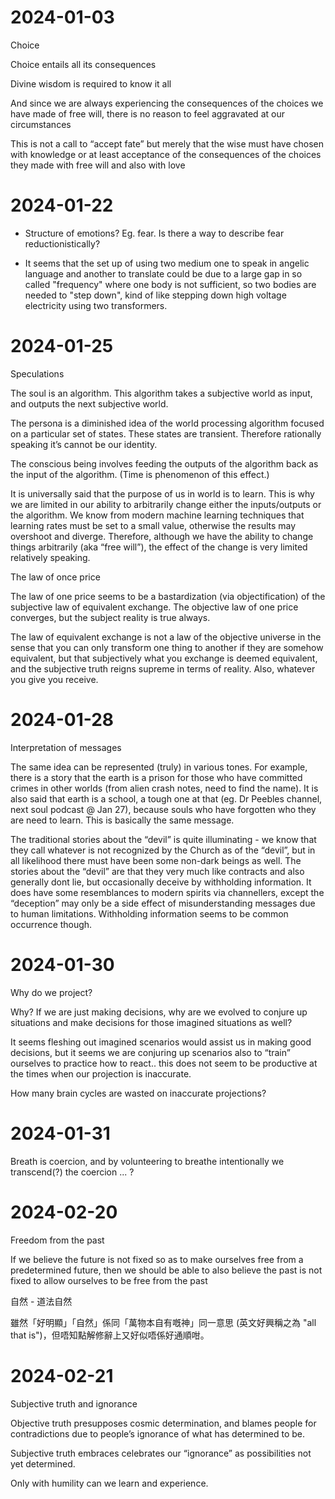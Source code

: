 # 2024-01-03

Choice

Choice entails all its consequences

Divine wisdom is required to know it all

And since we are always experiencing the consequences of the choices we have made of free will, there is  no reason to feel aggravated at our circumstances

This is not a call to “accept fate” but merely that the wise must have chosen with knowledge or at least acceptance of the consequences of the choices they made with free will and also with love


# 2024-01-22

- Structure of emotions? Eg. fear. Is there a way to describe fear reductionistically?

- It seems that the set up of using two medium one to speak in angelic language and another to translate could be due to a large gap in so called "frequency" where one body is not sufficient, so two bodies are needed to "step down", kind of like stepping down high voltage electricity using two transformers.

# 2024-01-25

Speculations

The soul is an algorithm. This algorithm takes a subjective world as input, and outputs the next subjective world. 

The persona is a diminished idea of the world processing algorithm focused on a particular set of states. These states are transient. Therefore rationally speaking it’s cannot be our identity.

The conscious being involves feeding the outputs of the algorithm back as the input of the algorithm. (Time is phenomenon of this effect.)

It is universally said that the purpose of us in world is to learn. This is why we are limited in our ability to arbitrarily change either the inputs/outputs or the algorithm. We know from modern machine learning techniques that learning rates must be set to a small value, otherwise the results may overshoot and diverge. Therefore, although we have the ability to change things arbitrarily (aka “free will”), the effect of the change is very limited relatively speaking.


The law of once price

The law of one price seems to be a bastardization (via objectification) of the subjective law of equivalent exchange. The objective law of one price converges, but the subject reality is true always.

The law of equivalent exchange is not a law of the objective universe in the sense that you can only transform one thing to another if they are somehow equivalent, but that subjectively what you exchange is deemed equivalent, and the subjective truth reigns supreme in terms of reality. Also, whatever you give you receive.


# 2024-01-28

Interpretation of messages

The same idea can be represented (truly) in various tones. For example, there is a story that the earth is a prison for those who have committed crimes in other worlds (from alien crash notes, need to find the name). It is also said that earth is a school, a tough one at that (eg. Dr Peebles channel, next soul podcast @ Jan 27), because souls who have forgotten who they are need to learn. This is basically the same message.

The traditional stories about the “devil” is quite illuminating - we know that they call whatever is not recognized by the Church as of the “devil”, but in all likelihood there must have been some non-dark beings as well. The stories about the “devil” are that they very much like contracts and also generally dont lie, but occasionally deceive by withholding information. It does have some resemblances to modern spirits via channellers, except the “deception” may only be a side effect of misunderstanding messages due to human limitations. Withholding information seems to be common occurrence though.

# 2024-01-30

Why do we project?

Why? If we are just making decisions, why are we evolved to conjure up situations and make decisions for those imagined situations as well?

It seems fleshing out imagined scenarios would assist us in making good decisions, but it seems we are conjuring up scenarios also to “train” ourselves to practice how to react.. this does not seem to be productive at the times when our projection is inaccurate.

How many brain cycles are wasted on inaccurate projections?


# 2024-01-31

Breath is coercion, and by volunteering to breathe intentionally we transcend(?) the coercion ... ?

# 2024-02-20

Freedom from the past

If we believe the future is not fixed so as to make ourselves free from a predetermined future, then we should be able to also believe the past is not fixed to allow ourselves to be free from the past

自然 - 道法自然

雖然「好明顯」「自然」係同「萬物本自有嘅神」同一意思 (英文好興稱之為 "all that is")，但唔知點解修辭上又好似唔係好通順咁。



# 2024-02-21

Subjective truth and ignorance

Objective truth presupposes cosmic determination, and blames people for contradictions due to people’s ignorance of what has determined to be.

Subjective truth embraces celebrates our “ignorance” as possibilities not yet determined.

Only with humility can we learn and experience.

